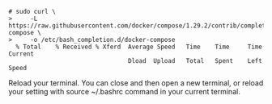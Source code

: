 
```
# sudo curl \
>     -L https://raw.githubusercontent.com/docker/compose/1.29.2/contrib/completion/bash/docker-compose \
>     -o /etc/bash_completion.d/docker-compose
  % Total    % Received % Xferd  Average Speed   Time    Time     Time  Current
                                 Dload  Upload   Total   Spent    Left  Speed

```

Reload your terminal. You can close and then open a new terminal, or reload your setting with source ~/.bashrc command in your current terminal.
